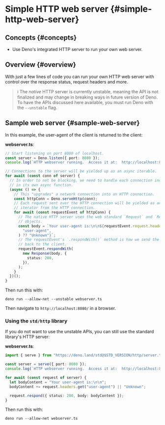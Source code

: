 # Simple HTTP web server {#simple-http-web-server}

## Concepts {#concepts}

- Use Deno's integrated HTTP server to run your own web server.

## Overview {#overview}

With just a few lines of code you can run your own HTTP web server with control
over the response status, request headers and more.

> ℹ️ The _native_ HTTP server is currently unstable, meaning the API is not
> finalized and may change in breaking ways in future version of Deno. To have
> the APIs discussed here available, you must run Deno with the `--unstable`
> flag.

## Sample web server {#sample-web-server}

In this example, the user-agent of the client is returned to the client:

**webserver.ts**:

```ts
// Start listening on port 8080 of localhost.
const server = Deno.listen({ port: 8080 });
console.log(`HTTP webserver running.  Access it at:  http://localhost:8080/`);

// Connections to the server will be yielded up as an async iterable.
for await (const conn of server) {
  // In order to not be blocking, we need to handle each connection individually
  // in its own async function.
  (async () => {
    // This "upgrades" a network connection into an HTTP connection.
    const httpConn = Deno.serveHttp(conn);
    // Each request sent over the HTTP connection will be yielded as an async
    // iterator from the HTTP connection.
    for await (const requestEvent of httpConn) {
      // The native HTTP server uses the web standard `Request` and `Response`
      // objects.
      const body = `Your user-agent is:\n\n${requestEvent.request.headers.get(
        "user-agent",
      ) ?? "Unknown"}`;
      // The requestEvent's `.respondWith()` method is how we send the response
      // back to the client.
      requestEvent.respondWith(
        new Response(body, {
          status: 200,
        }),
      );
    }
  })();
}
```

Then run this with:

```shell
deno run --allow-net --unstable webserver.ts
```

Then navigate to `http://localhost:8080/` in a browser.

### Using the `std/http` library

If you do not want to use the unstable APIs, you can still use the standard
library's HTTP server:

**webserver.ts**:

```ts
import { serve } from "https://deno.land/std@$STD_VERSION/http/server.ts";

const server = serve({ port: 8080 });
console.log(`HTTP webserver running.  Access it at:  http://localhost:8080/`);

for await (const request of server) {
  let bodyContent = "Your user-agent is:\n\n";
  bodyContent += request.headers.get("user-agent") || "Unknown";

  request.respond({ status: 200, body: bodyContent });
}
```

Then run this with:

```shell
deno run --allow-net webserver.ts
```
